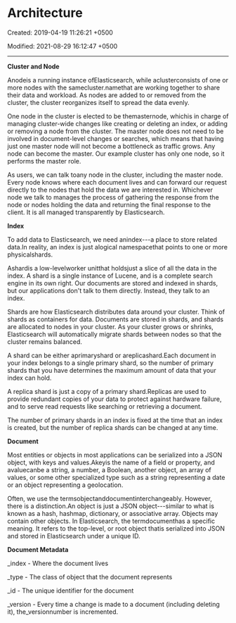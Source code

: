 # Architecture

Created: 2019-04-19 11:26:21 +0500

Modified: 2021-08-29 16:12:47 +0500

---

**Cluster and Node**

Anodeis a running instance ofElasticsearch, while aclusterconsists of one or more nodes with the samecluster.namethat are working together to share their data and workload. As nodes are added to or removed from the cluster, the cluster reorganizes itself to spread the data evenly.



One node in the cluster is elected to be themasternode, whichis in charge of managing cluster-wide changes like creating or deleting an index, or adding or removing a node from the cluster. The master node does not need to be involved in document-level changes or searches, which means that having just one master node will not become a bottleneck as traffic grows. Any node can become the master. Our example cluster has only one node, so it performs the master role.



As users, we can talk toany node in the cluster, including the master node. Every node knows where each document lives and can forward our request directly to the nodes that hold the data we are interested in. Whichever node we talk to manages the process of gathering the response from the node or nodes holding the data and returning the final response to the client. It is all managed transparently by Elasticsearch.



**Index**

To add data to Elasticsearch, we need anindex---a place to store related data.In reality, an index is just alogical namespacethat points to one or more physicalshards.



Ashardis a low-levelworker unitthat holdsjust a slice of all the data in the index. A shard is a single instance of Lucene, and is a complete search engine in its own right. Our documents are stored and indexed in shards, but our applications don't talk to them directly. Instead, they talk to an index.



Shards are how Elasticsearch distributes data around your cluster. Think of shards as containers for data. Documents are stored in shards, and shards are allocated to nodes in your cluster. As your cluster grows or shrinks, Elasticsearch will automatically migrate shards between nodes so that the cluster remains balanced.



A shard can be either aprimaryshard or areplicashard.Each document in your index belongs to a single primary shard, so the number of primary shards that you have determines the maximum amount of data that your index can hold.



A replica shard is just a copy of a primary shard.Replicas are used to provide redundant copies of your data to protect against hardware failure, and to serve read requests like searching or retrieving a document.



The number of primary shards in an index is fixed at the time that an index is created, but the number of replica shards can be changed at any time.



**Document**

Most entities or objects in most applications can be serialized into a JSON object, with keys and values.Akeyis the name of a field or property, and avaluecanbe a string, a number, a Boolean, another object, an array of values, or some other specialized type such as a string representing a date or an object representing a geolocation.



Often, we use the termsobjectanddocumentinterchangeably. However, there is a distinction.An object is just a JSON object---similar to what is known as a hash, hashmap, dictionary, or associative array. Objects may contain other objects. In Elasticsearch, the termdocumenthas a specific meaning. It refers to the top-level, or root object thatis serialized into JSON and stored in Elasticsearch under a unique ID.



**Document Metadata**

_index - Where the document lives

_type - The class of object that the document represents

_id - The unique identifier for the document

_version - Every time a change is made to a document (including deleting it), the_versionnumber is incremented.
